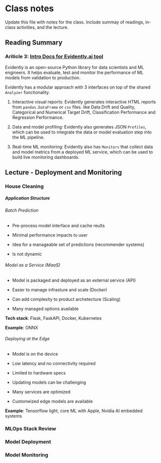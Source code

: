 # Class notes

Update this file with notes for the class. Include summay of readings, in-class activities, and the lecture.

## Reading Summary

### Ariticle 3: **[Intro Docs for Evidently.ai tool](https://docs.evidentlyai.com/)**

Evidently is an open-source Python library for data scientists and ML engineers. It helps evaluate, test and monitor the performance of ML models from validation to production.

Evidently has a modular approach with 3 interfaces on top of the shared `Analyzer` functionality.

1. Interactive visual reports: Evidently generates interactive HTML reports from `pandas.DataFrame` or `csv` files. like Data Drift and Quality, Categorical and Numerical Target Drift, Classification Performance and Regression Performance.

2. Data and model profiling: Evidently also generates JSON `Profiles`, which can be used to integrate the data or model evaluation step into the ML pipeline.

3. Real-time ML monitoring: Evidently also has `Monitors` that collect data and model metrics from a deployed ML service, which can be used to build live monitoring dashboards.





## Lecture - Deployment and Monitoring

### House Cleaning

##### Application Structure

###### Batch Prediction

- Pre-process model interface and cache reults

- Minimal performance impacts to user

- Idea for a manageable set of predictions (recommender systems)

- Is not dynamic

###### Model as a Service (MaaS)

- Model is packaged and deployed as an external service (API)

- Easier to manage infrasture and scale (Docker)

- Can add complexity to product archetecture (Scaling)

- Many managed options available

**Tech stack**: Flask, FaskAPI, Docker, Kubernetes

**Example**: ONNX

###### Deploying at the Edge

- Model is on the device

- Low latency and no connectivity required

- Limited to hardware specs

- Updating models can be challenging

- Many services are optimized

- Customeized edge models are available

**Example**: Tensorflow light, core ML with Apple, Nvidia AI embedded systems



### MLOps Stack Review

### Model Deployment

### Model Monitoring